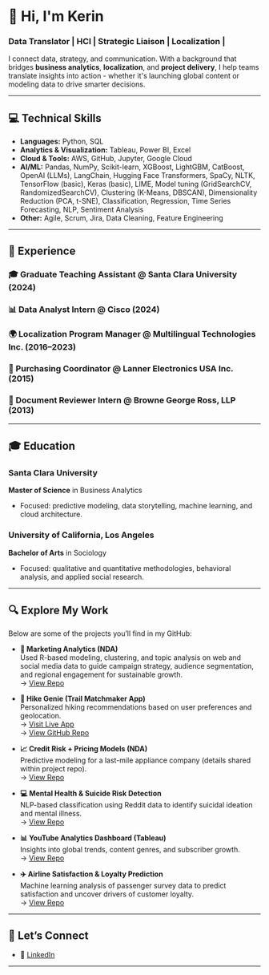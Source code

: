 # 👋 Hi, I'm Kerin

### Data Translator | HCI | Strategic Liaison | Localization |

I connect data, strategy, and communication. With a background that bridges **business analytics**, **localization**, and **project delivery**, I help teams translate insights into action - whether it's launching global content or modeling data to drive smarter decisions.

---

## 💻 Technical Skills

- **Languages:** Python, SQL  
- **Analytics & Visualization:** Tableau, Power BI, Excel  
- **Cloud & Tools:** AWS, GitHub, Jupyter, Google Cloud  
- **AI/ML:** Pandas, NumPy, Scikit-learn, XGBoost, LightGBM, CatBoost, OpenAI (LLMs), LangChain, Hugging Face Transformers, SpaCy, NLTK, TensorFlow (basic), Keras (basic), LIME, Model tuning (GridSearchCV, RandomizedSearchCV), Clustering (K-Means, DBSCAN), Dimensionality Reduction (PCA, t-SNE), Classification, Regression, Time Series Forecasting, NLP, Sentiment Analysis  
- **Other:** Agile, Scrum, Jira, Data Cleaning, Feature Engineering  

---

## 💼 Experience

### 🎓 Graduate Teaching Assistant @ Santa Clara University (2024)

### 📊 Data Analyst Intern @ Cisco (2024)

### 🌍 Localization Program Manager @ Multilingual Technologies Inc. (2016–2023)

### 🔋 Purchasing Coordinator @ Lanner Electronics USA Inc. (2015)

### 📑 Document Reviewer Intern @ Browne George Ross, LLP (2013)

---

## 🎓 Education

### Santa Clara University
**Master of Science** in Business Analytics  
- Focused: predictive modeling, data storytelling, machine learning, and cloud architecture.

### University of California, Los Angeles
**Bachelor of Arts** in Sociology  
- Focused: qualitative and quantitative methodologies, behavioral analysis, and applied social research.

---

## 🔍 Explore My Work

Below are some of the projects you’ll find in my GitHub:

- **📣 Marketing Analytics (NDA)**  
  Used R-based modeling, clustering, and topic analysis on web and social media data to guide campaign strategy, audience segmentation, and regional engagement for sustainable growth.  
  → [View Repo](https://github.com/kerin17/Sistema_Marketing_Analytics)

- **🥾 Hike Genie (Trail Matchmaker App)**  
  Personalized hiking recommendations based on user preferences and geolocation.  
  → [Visit Live App](https://partyrock.aws/u/kerinwu/2UcqgSHa6/Hike-Genie%3A-Your-Personalized-Trail-Companion)  
  → [View GitHub Repo](https://github.com/kerin17/Hike_Genie)

- **📈 Credit Risk + Pricing Models (NDA)**  
  Predictive modeling for a last-mile appliance company (details shared within project repo).  
  → [View Repo](https://github.com/kerin17/Predictive_Modeling_and_Pricing_Optimization_Koolboks)

- **💻 Mental Health & Suicide Risk Detection**  
  NLP-based classification using Reddit data to identify suicidal ideation and mental illness.  
  → [View Repo](https://github.com/kerin17/Suicide_Risk_Detection)

- **📊 YouTube Analytics Dashboard (Tableau)**  
  Insights into global trends, content genres, and subscriber growth.  
  → [View Repo](https://github.com/kerin17/Global_YouTube_Landscape)

- **✈️ Airline Satisfaction & Loyalty Prediction**  
  Machine learning analysis of passenger survey data to predict satisfaction and uncover drivers of customer loyalty.  
  → [View Repo](https://github.com/kerin17/us-airline-satisfaction-loyalty)
  
---

## 🤝 Let’s Connect
- 📎 [LinkedIn](https://www.linkedin.com/in/kerin-w-67445690/)


---

